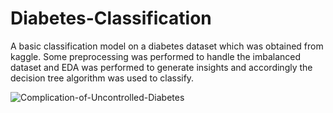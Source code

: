 # Diabetes-Classification
A basic classification model on a diabetes dataset which was obtained from kaggle. Some preprocessing was performed to handle the imbalanced dataset and EDA was performed to generate insights and accordingly the decision tree algorithm was used to classify.


![Complication-of-Uncontrolled-Diabetes](https://github.com/Prithvi371/Diabetes-Classification/assets/92702577/a6d26287-f059-41a0-88ca-08a5fe4556c5)
